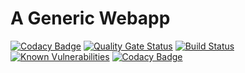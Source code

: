 # A Generic Webapp
[![Codacy Badge](https://api.codacy.com/project/badge/Grade/d43478bd60a04b57b36d4f14286ee02f)](https://app.codacy.com/app/TheToddLuci0/genaric_webapp?utm_source=github.com&utm_medium=referral&utm_content=ISEAGE-ISU/genaric_webapp&utm_campaign=Badge_Grade_Dashboard)
[![Quality Gate Status](https://sonarcloud.io/api/project_badges/measure?project=ISEAGE-ISU_genaric_webapp&metric=alert_status)](https://sonarcloud.io/dashboard?id=ISEAGE-ISU_genaric_webapp)
[![Build Status](https://travis-ci.com/ISEAGE-ISU/genaric_webapp.svg?branch=master)](https://travis-ci.com/ISEAGE-ISU/genaric_webapp)
[![Known Vulnerabilities](https://snyk.io/test/github/iseage-isu/genaric_webapp/badge.svg)](https://snyk.io/test/github/iseage-isu/genatic_webapp) 
[![Codacy Badge](https://api.codacy.com/project/badge/Grade/c55d4f2a50c74a4097a374d84f4d8895)](https://www.codacy.com/app/TheToddLuci0/genaric_webapp?utm_source=github.com&amp;utm_medium=referral&amp;utm_content=ISEAGE-ISU/genaric_webapp&amp;utm_campaign=Badge_Grade)
